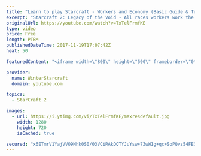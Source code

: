 ```yaml
---
title: "Learn to play Starcraft - Workers and Economy (Basic Guide & Tutorial)"
excerpt: "Starcraft 2: Legacy of the Void - All races workers work the same (mule notwithstanding!)  Wiki on mining: http://wiki.teamliquid.net/starcraft2/Mining_Minerals"
originalUrl: https://youtube.com/watch?v=TxTelFrmfKE
type: video
price: Free
length: PT8M
publishedDateTime: 2017-11-19T17:07:42Z
heat: 50

featuredContent: "<iframe width=\"800\" height=\"500\" frameborder=\"0\" src=\"https://www.youtube.com/embed/TxTelFrmfKE\" allow=\"accelerometer; autoplay; encrypted-media; gyroscope; picture-in-picture\" allowfullscreen></iframe>"

provider:
  name: WinterStarcraft
  domain: youtube.com

topics:
  - StarCraft 2

images:
  - url: https://i.ytimg.com/vi/TxTelFrmfKE/maxresdefault.jpg
    width: 1280
    height: 720
    isCached: true

secured: "x6ETmrV1YajVVO9Mhk0S0/03VCiRAkQQTYJuYsw+7ZwW1g+qc+SoPQvz54FE39MCt8vNBDVGt69vN87/WpukNMenUWj2A7FG9ekVCwc2zO0i18Kmxp5o2ABqtQAFuOPGJHTTZM/DBJFdzpaAs11upbHzbqMV9cVkJb1GGu0rEIc4buTcjz8suiTlFT/NbjQDwgLznLwRullAqp7x2aGKANXQTxUs4vJ3MYmCgvoM3t1c61F+Oj8qS4b/M4vVQrGFcwkdPVyPa40NM3tjfDtjXvlRUfMH5WejT4AeZWKVq67dSDDEuN/eMKdBqwO277TM8Yug8hrom0y2iPD9EriB0uAyASQxeT/+a4rGzJ1t+x3gk2tPeBag/t53MS05zVfsxAkh0OV96rSzvsWsxRevg87+2pOA6XF72AM1XpoKVog=;ce1i6eyD6SZZbQ/s1JsCkg=="
---
```


